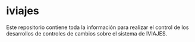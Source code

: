 # iviajes

Este repositorio contiene toda la información para realizar el control de los desarrollos de controles de cambios sobre el sistema de IVIAJES.
